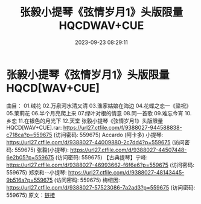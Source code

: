 ﻿---
title: 张毅小提琴《弦情岁月1》头版限量HQCDWAV+CUE
date: 2023-09-23 08:29:11
categories: 新碟专辑、稀有等精品
tags: 纯音雅乐
---
# 张毅小提琴《弦情岁月1》头版限量HQCD[WAV+CUE]

曲目：
01.绒花
02.万泉河水清又清
03.渔家姑娘在海边
04.花蝶之恋一《梁祝》
05.茉莉花
06.半个月亮爬上来
07.绿叶对根的情意
08.同一首歌
09.难忘今宵
10.乡恋
11.在银色的月光下
12.天堂
张毅小提琴《弦情岁月1》头版限量HQCD[WAV+CUE].rar: https://url27.ctfile.com/f/9388027-944588838-c718ca?p=559675
(访问密码: 559675)
Accardo (阿卡多) 小提琴: https://url27.ctfile.com/d/9388027-44009880-2c7dd4?p=559675
(访问密码: 559675)
张毅(小提琴): https://url27.ctfile.com/d/9388027-44507448-6e2b05?p=559675
(访问密码: 559675)
【古典提琴】宁峰: https://url27.ctfile.com/d/9388027-46993662-f6f6e6?p=559675
(访问密码: 559675)
郑京和--小提琴: https://url27.ctfile.com/d/9388027-48143445-9b516a?p=559675
(访问密码: 559675)
梅纽因: https://url27.ctfile.com/d/9388027-57523086-7a2ad3?p=559675
(访问密码: 559675)
原文：[链接](https://blog.sina.com.cn/s/blog_1647c7e76010313ib.html)